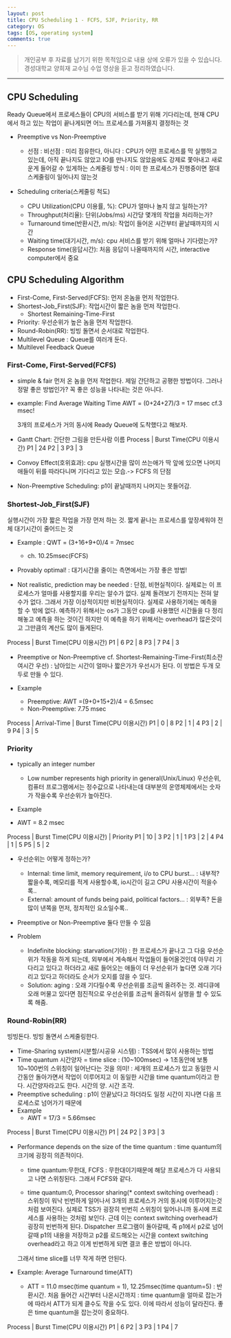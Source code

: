 ```yaml
---
layout: post
title: CPU Scheduling 1 - FCFS, SJF, Priority, RR
category: OS
tags: [OS, operating system]
comments: true
---
```


> 개인공부 후 자료를 남기기 위한 목적임으로 내용 상에 오류가 있을 수 있습니다.    
경성대학교 양희재 교수님 수업 영상을 듣고 정리하였습니다.     

<hr>

## CPU Scheduling

Ready Queue에서 프로세스들이 CPU의 서비스를 받기 위해 기다리는데, 현재 CPU에서 하고 있는 작업이 끝나게되면 어느 프로세스를 가져올지 결정하는 것


- Preemptive vs Non-Preemptive
  - 선점 : 비선점
  : 미리 점유한다, 아니다
  : CPU가 어떤 프로세스를 막 실행하고 있는데, 아직 끝나지도 않았고 IO를 만나지도 않았음에도 강제로 쫓아내고 새로운게 들어갈 수 있게하는 스케줄링 방식
  : 이미 한 프로세스가 진행중이면 절대 스케줄링이 일어나지 않는것

- Scheduling criteria(스케줄링 척도)
  - CPU Utilization(CPU 이용률, %): CPU가 얼마나 놀지 않고 일하는가?
  - Throughput(처리율): 단위(Jobs/ms) 시간당 몇개의 작업을 처리하는가?
  - Turnaround time(반환시간, m/s): 작업이 들어온 시간부터 끝날때까지의 시간
  - Waiting time(대기시간, m/s): cpu 서비스를 받기 위해 얼마나 기다렸는가?
  - Response time(응답시간): 처음 응답이 나올때까지의 시간, interactive computer에서 중요


## CPU Scheduling Algorithm

- First-Come, First-Served(FCFS): 먼저 온놈을 먼저 작업한다.
- Shortest-Job_First(SJF): 작업시간이 짧은 놈을 먼저 작업한다.
  - Shortest Remaining-Time-First
- Priority: 우선순위가 높은 놈을 먼저 작업한다.
- Round-Robin(RR): 빙빙 돌면서 순서대로 작업한다.
- Multilevel Queue : Queue를 여러개 둔다.
- Multilevel Feedback Queue


### First-Come, First-Served(FCFS)

- simple & fair
먼저 온 놈을 먼저 작업한다. 제일 간단하고 공평한 방법이다. 그러나 정말 좋은 방법인가?
꼭 좋은 성능을 나타내는 것은 아니다.

- example: Find Average Waiting Time
  AWT = (0+24+27)/3 = 17 msec  cf.3 msec!

  3개의 프로세스가 거의 동시에 Ready Queue에 도착했다고 해보자.

- Gantt Chart: 간단한 그림을 만든사람 이름
Process | Burst Time(CPU 이용시간)
P1 | 24
P2 | 3
P3 | 3

- Convoy Effect(호위효과): cpu 실행시간을 많이 쓰는애가 딱 앞에 있으면 나머지 애들이 뒤를 따라다니며 기다리고 있는 모습.-> FCFS 의 단점
- Non-Preemptive Scheduling: p1이 끝날때까지 나머지는 못들어감.


### Shortest-Job_First(SJF)

실행시간이 가장 짧은 작업을 가장 먼저 하는 것.
짧게 끝나는 프로세스를 앞장세워야 전체 대기시간이 줄어드는 것

- Example : QWT = (3+16+9+0)/4 = 7msec
  - ch. 10.25msec(FCFS)

- Provably optimal!
: 대기시간을 줄이는 측면에서는 가장 좋은 방법!

- Not realistic, prediction may be needed
: 단점, 비현실적이다. 실제로는 이 프로세스가 얼마를 사용할지를 우리는 알수가 없다. 실제 돌려보기 전까지는 전혀 알수가 없다. 그래서 가장 이상적이지만 비현실적이다. 실제로 사용하기에는 예측을 할 수 밖에 없다. 예측하기 위해서는 os가 그동안 cpu를 사용했던 시간들을 다 정리해놓고 예측을 하는 것이긴 하지만 이 예측을 하기 위해서는 overhead가 많은것이고 그만큼의 계산도 많이 들게된다.

Process | Burst Time(CPU 이용시간)
P1 | 6
P2 | 8
P3 | 7
P4 | 3

- Preemptive or Non-Preemptive
cf. Shortest-Remaining-Time-First(최소잔여시간 우선)
: 남아있는 시간이 얼마나 짧은가가 우선시가 된다.
이 방법은 두개 모두로 만들 수 있다.

- Example
  - Preemptive: AWT =(9+0+15+2)/4 = 6.5msec
  - Non-Preemptive: 7.75 msec

Process | Arrival-Time | Burst Time(CPU 이용시간)
P1 | 0 | 8
P2 | 1 | 4
P3 | 2 | 9
P4 | 3 | 5


### Priority

- typically an integer number
  - Low number represents high priority in general(Unix/Linux)
  우선순위, 컴퓨터 프로그램에서는 정수값으로 나타내는데 대부분의 운영체제에서는 숫자가 작을수록 우선순위가 높아진다.

- Example
- AWT = 8.2 msec

Process | Burst Time(CPU 이용시간) | Priority
P1 | 10 | 3
P2 | 1 | 1
P3 | 2 | 4
P4 | 1 | 5
P5 | 5 | 2

- 우선순위는 어떻게 정하는가?
  - Internal: time limit, memory requirement, i/o to CPU burst...
  : 내부적? 짧을수록, 메모리를 적게 사용할수록, io시간이 길고 CPU 사용시간이 적을수록..
  - External: amount of funds being paid, political factors...
  : 외부족? 돈을 많이 낸쪽을 먼저, 정치적인 요소일수록..

- Preemptive or Non-Preemptive
둘다 만들 수 있음

- Problem
  - Indefinite blocking: starvation(기아)
  : 한 프로세스가 끝나고 그 다음 우선순위가 작동을 하게 되는데, 외부에서 계속해서 작업들이 들어올것인데 아무리 기다리고 있다고 하더라고 새로 들어오는 애들이 더 우선순위가 높다면 오래 기다리고 있다고 하더라도 순서가 오지를 않을 수 있다.
  - Solution: aging
  : 오래 기다릴수록 우선순위를 조금씩 올려주는 것. 레디큐에 오래 머물고 있다면 점진적으로 우선순위를 조금씩 올려줘서 실행을 할 수 있도록 해줌.


### Round-Robin(RR)

빙빙돈다. 빙빙 돌면서 스케줄링한다.

- Time-Sharing system(시분할/시공유 시스템)
: TSS에서 많이 사용하는 방법
- Time quantum 시간양자 = time slice : (10~100msec) -> 1초동안에 보통 10~100번의 스위칭이 일어난다는 것을 의미!
: 세개의 프로세스가 있고 동일한 시간동안 돌아가면서 작업이 이루어지고 이 동일한 시간을 time quantum이라고 한다. 시간양자라고도 한다. 시간의 양. 시간 조각.
- Preemptive scheduling
: p1이 안끝났다고 하더라도 일정 시간이 지나면 다음 프로세스로 넘어가기 때문에
- Example
  - AWT = 17/3 = 5.66msec

Process | Burst Time(CPU 이용시간)
P1 | 24
P2 | 3
P3 | 3

- Performance depends on the size of the time quantum
: time quantum의 크기에 굉장히 의존적이다.

  - time quantum:무한대, FCFS
  : 무한대이기때문에 해당 프로세스가 다 사용되고 나면 스위칭된다. 그래서 FCFS와 같다.

  - time quantum:0, Processor sharing(* context switching overhead)
  : 스위칭이 워낙 빈번하게 일어나서 3개의 프로세스가 거의 동시에 이루어지는것처럼 보여진다. 실제로 TSS가 굉장히 빈번히 스위칭이 일어나니까 동시에 프로세스를 사용하는 것처럼 보인다.
  근데 이는 context switching overhead가 굉장히 빈번하게 된다.
  Dispatcher 프로그램이 돌아갈때, 즉 p1에서 p2로 넘어갈때 p1의 내용을 저장하고 p2를 로드해오는 시간을 context switching overhead라고 하고 이게 빈번하게 되면 결코 좋은 방법이 아니다.

  그래서 time slice를 너무 작게 하면 안된다.

- Example: Average Turnaround time(ATT)
  - ATT = 11.0 msec(time quantum = 1), 12.25msec(time quantum=5)
  : 반환시간. 처음 들어간 시간부터 나온시간까지
  : time quantum을 얼마로 잡는가에 따라서 ATT가 되게 클수도 작을 수도 있다. 이에 따라서 성능이 달라진다. 좋은 time quantum을 잡는것이 중요하다. 

Process | Burst Time(CPU 이용시간)
P1 | 6
P2 | 3
P3 | 1
P4 | 7
